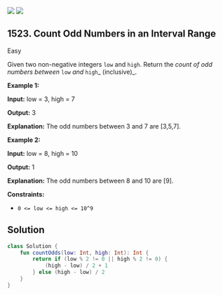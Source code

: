 [![](https://img.shields.io/github/stars/javadev/LeetCode-in-Kotlin?label=Stars&style=flat-square)](https://github.com/javadev/LeetCode-in-Kotlin)
[![](https://img.shields.io/github/forks/javadev/LeetCode-in-Kotlin?label=Fork%20me%20on%20GitHub%20&style=flat-square)](https://github.com/javadev/LeetCode-in-Kotlin/fork)

## 1523\. Count Odd Numbers in an Interval Range

Easy

Given two non-negative integers `low` and `high`. Return the _count of odd numbers between_ `low` _and_ `high`_ (inclusive)_.

**Example 1:**

**Input:** low = 3, high = 7

**Output:** 3

**Explanation:** The odd numbers between 3 and 7 are [3,5,7].

**Example 2:**

**Input:** low = 8, high = 10

**Output:** 1

**Explanation:** The odd numbers between 8 and 10 are [9].

**Constraints:**

*   `0 <= low <= high <= 10^9`

## Solution

```kotlin
class Solution {
    fun countOdds(low: Int, high: Int): Int {
        return if (low % 2 != 0 || high % 2 != 0) {
            (high - low) / 2 + 1
        } else (high - low) / 2
    }
}
```